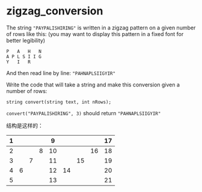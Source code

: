 # zigzag_conversion

The string `"PAYPALISHIRING"` is written in a zigzag pattern on a given number of rows like this: (you may want to display this pattern in a fixed font for better legibility)

```
P   A   H   N
A P L S I I G
Y   I   R

```

And then read line by line: `"PAHNAPLSIIGYIR"`

Write the code that will take a string and make this conversion given a number of rows:

```
string convert(string text, int nRows);
```

`convert("PAYPALISHIRING", 3)` should return `"PAHNAPLSIIGYIR"`



结构是这样的：

| 1    |      |      |      | 9    |      |      |      | 17   |
| ---- | ---- | ---- | ---- | ---- | ---- | ---- | ---- | ---- |
| 2    |      |      | 8    | 10   |      |      | 16   | 18   |
| 3    |      | 7    |      | 11   |      | 15   |      | 19   |
| 4    | 6    |      |      | 12   | 14   |      |      | 20   |
| 5    |      |      |      | 13   |      |      |      | 21   |

